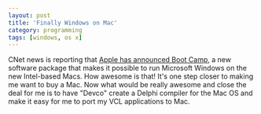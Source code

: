```yaml
---
layout: post
title: 'Finally Windows on Mac'
category: programming
tags: [windows, os x]
---
```


CNet news is reporting that <a href="http://news.zdnet.com/2100-3513_22-6057856.html?tag=nl.e589">Apple has announced Boot Camp</a>, a new software package that makes it possible to run Microsoft Windows on the new Intel-based Macs.  How awesome is that!  It's one step closer to making me want to buy a Mac.  Now what would be really awesome and close the deal for me is to have "Devco" create a Delphi compiler for the Mac OS and make it easy for me to port my VCL applications to Mac.
